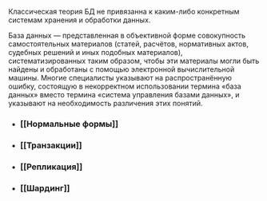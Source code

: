 Классическая теория БД не привязанна к каким-либо конкретным системам хранения и обработки данных.

База данных — представленная в объективной форме совокупность самостоятельных материалов (статей, расчётов, нормативных актов, судебных решений и иных подобных материалов), систематизированных таким образом, чтобы эти материалы могли быть найдены и обработаны с помощью электронной вычислительной машины. Многие специалисты указывают на распространённую ошибку, состоящую в некорректном использовании термина «база данных» вместо термина «система управления базами данных», и указывают на необходимость различения этих понятий.

- ### [[Нормальные формы]]
- ### [[­Транзакции]]
- ### [[Репли­ка­ция]]
- ### [[­Шардинг]]